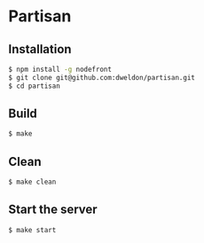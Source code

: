 # Partisan

## Installation

```sh
$ npm install -g nodefront
$ git clone git@github.com:dweldon/partisan.git
$ cd partisan
```

## Build

```sh
$ make
```

## Clean

```sh
$ make clean
```

## Start the server

```sh
$ make start
```
